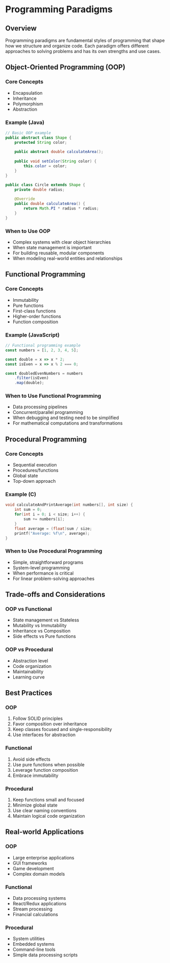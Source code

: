 # Programming Paradigms

## Overview
Programming paradigms are fundamental styles of programming that shape how we structure and organize code. Each paradigm offers different approaches to solving problems and has its own strengths and use cases.

## Object-Oriented Programming (OOP)

### Core Concepts
- Encapsulation
- Inheritance
- Polymorphism
- Abstraction

### Example (Java)
```java
// Basic OOP example
public abstract class Shape {
    protected String color;
    
    public abstract double calculateArea();
    
    public void setColor(String color) {
        this.color = color;
    }
}

public class Circle extends Shape {
    private double radius;
    
    @Override
    public double calculateArea() {
        return Math.PI * radius * radius;
    }
}
```

### When to Use OOP
- Complex systems with clear object hierarchies
- When state management is important
- For building reusable, modular components
- When modeling real-world entities and relationships

## Functional Programming

### Core Concepts
- Immutability
- Pure functions
- First-class functions
- Higher-order functions
- Function composition

### Example (JavaScript)
```javascript
// Functional programming example
const numbers = [1, 2, 3, 4, 5];

const double = x => x * 2;
const isEven = x => x % 2 === 0;

const doubledEvenNumbers = numbers
    .filter(isEven)
    .map(double);
```

### When to Use Functional Programming
- Data processing pipelines
- Concurrent/parallel programming
- When debugging and testing need to be simplified
- For mathematical computations and transformations

## Procedural Programming

### Core Concepts
- Sequential execution
- Procedures/functions
- Global state
- Top-down approach

### Example (C)
```c
void calculateAndPrintAverage(int numbers[], int size) {
    int sum = 0;
    for(int i = 0; i < size; i++) {
        sum += numbers[i];
    }
    float average = (float)sum / size;
    printf("Average: %f\n", average);
}
```

### When to Use Procedural Programming
- Simple, straightforward programs
- System-level programming
- When performance is critical
- For linear problem-solving approaches

## Trade-offs and Considerations

### OOP vs Functional
- State management vs Stateless
- Mutability vs Immutability
- Inheritance vs Composition
- Side effects vs Pure functions

### OOP vs Procedural
- Abstraction level
- Code organization
- Maintainability
- Learning curve

## Best Practices

### OOP
1. Follow SOLID principles
2. Favor composition over inheritance
3. Keep classes focused and single-responsibility
4. Use interfaces for abstraction

### Functional
1. Avoid side effects
2. Use pure functions when possible
3. Leverage function composition
4. Embrace immutability

### Procedural
1. Keep functions small and focused
2. Minimize global state
3. Use clear naming conventions
4. Maintain logical code organization

## Real-world Applications

### OOP
- Large enterprise applications
- GUI frameworks
- Game development
- Complex domain models

### Functional
- Data processing systems
- React/Redux applications
- Stream processing
- Financial calculations

### Procedural
- System utilities
- Embedded systems
- Command-line tools
- Simple data processing scripts